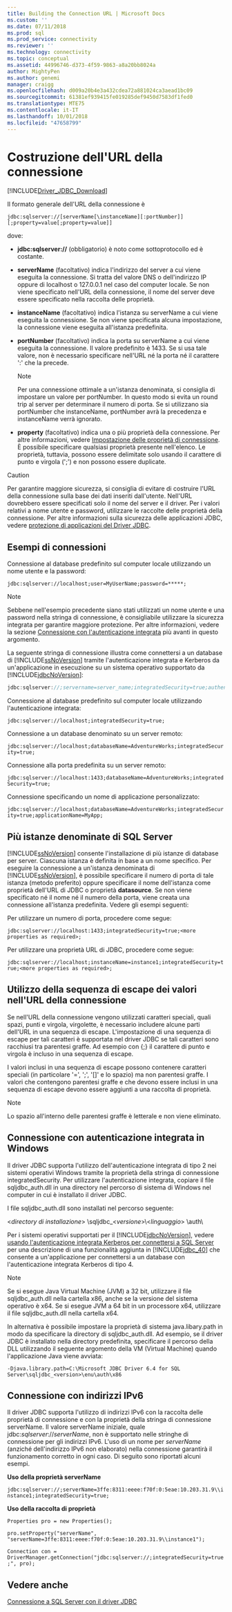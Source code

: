 ```yaml
---
title: Building the Connection URL | Microsoft Docs
ms.custom: ''
ms.date: 07/11/2018
ms.prod: sql
ms.prod_service: connectivity
ms.reviewer: ''
ms.technology: connectivity
ms.topic: conceptual
ms.assetid: 44996746-d373-4f59-9863-a8a20bb8024a
author: MightyPen
ms.author: genemi
manager: craigg
ms.openlocfilehash: d009a20b4e3a432cdea72a881024ca3aead1bc09
ms.sourcegitcommit: 61381ef939415fe019285def9450d7583df1fed0
ms.translationtype: MTE75
ms.contentlocale: it-IT
ms.lasthandoff: 10/01/2018
ms.locfileid: "47658799"
---
```

# <a name="building-the-connection-url"></a>Costruzione dell'URL della connessione
[!INCLUDE[Driver_JDBC_Download](../../includes/driver_jdbc_download.md)]

  Il formato generale dell'URL della connessione è  
  
 `jdbc:sqlserver://[serverName[\instanceName][:portNumber]][;property=value[;property=value]]`  
  
 dove:  
  
-   **jdbc:sqlserver://** (obbligatorio) è noto come sottoprotocollo ed è costante.  
  
-   **serverName** (facoltativo) indica l'indirizzo del server a cui viene eseguita la connessione. Si tratta del valore DNS o dell'indirizzo IP oppure di localhost o 127.0.0.1 nel caso del computer locale. Se non viene specificato nell'URL della connessione, il nome del server deve essere specificato nella raccolta delle proprietà.  
  
-   **instanceName** (facoltativo) indica l'istanza su serverName a cui viene eseguita la connessione. Se non viene specificata alcuna impostazione, la connessione viene eseguita all'istanza predefinita.  
  
-   **portNumber** (facoltativo) indica la porta su serverName a cui viene eseguita la connessione. Il valore predefinito è 1433. Se si usa tale valore, non è necessario specificare nell'URL né la porta né il carattere ':' che la precede.  
  
    > [!NOTE]  
    >  Per una connessione ottimale a un'istanza denominata, si consiglia di impostare un valore per portNumber. In questo modo si evita un round trip al server per determinare il numero di porta. Se si utilizzano sia portNumber che instanceName, portNumber avrà la precedenza e instanceName verrà ignorato.  
  
-   **property** (facoltativo) indica una o più proprietà della connessione. Per altre informazioni, vedere [Impostazione delle proprietà di connessione](../../connect/jdbc/setting-the-connection-properties.md). È possibile specificare qualsiasi proprietà presente nell'elenco. Le proprietà, tuttavia, possono essere delimitate solo usando il carattere di punto e virgola (';') e non possono essere duplicate.  
  
> [!CAUTION]  
>  Per garantire maggiore sicurezza, si consiglia di evitare di costruire l'URL della connessione sulla base dei dati inseriti dall'utente. Nell'URL dovrebbero essere specificati solo il nome del server e il driver. Per i valori relativi a nome utente e password, utilizzare le raccolte delle proprietà della connessione. Per altre informazioni sulla sicurezza delle applicazioni JDBC, vedere [protezione di applicazioni del Driver JDBC](../../connect/jdbc/securing-jdbc-driver-applications.md).  
  
## <a name="connection-examples"></a>Esempi di connessioni  
 Connessione al database predefinito sul computer locale utilizzando un nome utente e la password:  
  
 `jdbc:sqlserver://localhost;user=MyUserName;password=*****;`  
  
> [!NOTE]  
>  Sebbene nell'esempio precedente siano stati utilizzati un nome utente e una password nella stringa di connessione, è consigliabile utilizzare la sicurezza integrata per garantire maggiore protezione. Per altre informazioni, vedere la sezione [Connessione con l'autenticazione integrata](#Connectingintegrated) più avanti in questo argomento.  
  
 La seguente stringa di connessione illustra come connettersi a un database di [!INCLUDE[ssNoVersion](../../includes/ssnoversion-md.md)] tramite l'autenticazione integrata e Kerberos da un'applicazione in esecuzione su un sistema operativo supportato da [!INCLUDE[jdbcNoVersion](../../includes/jdbcnoversion_md.md)]:  
  
```java
jdbc:sqlserver://;servername=server_name;integratedSecurity=true;authenticationScheme=JavaKerberos  
```  
  
 Connessione al database predefinito sul computer locale utilizzando l'autenticazione integrata:  
  
 `jdbc:sqlserver://localhost;integratedSecurity=true;`  
  
 Connessione a un database denominato su un server remoto:  
  
 `jdbc:sqlserver://localhost;databaseName=AdventureWorks;integratedSecurity=true;`  
  
 Connessione alla porta predefinita su un server remoto:  
  
 `jdbc:sqlserver://localhost:1433;databaseName=AdventureWorks;integratedSecurity=true;`  
  
 Connessione specificando un nome di applicazione personalizzato:  
  
 `jdbc:sqlserver://localhost;databaseName=AdventureWorks;integratedSecurity=true;applicationName=MyApp;`  
  
## <a name="named-and-multiple-sql-server-instances"></a>Più istanze denominate di SQL Server  
 [!INCLUDE[ssNoVersion](../../includes/ssnoversion-md.md)] consente l'installazione di più istanze di database per server. Ciascuna istanza è definita in base a un nome specifico. Per eseguire la connessione a un'istanza denominata di [!INCLUDE[ssNoVersion](../../includes/ssnoversion-md.md)], è possibile specificare il numero di porta di tale istanza (metodo preferito) oppure specificare il nome dell'istanza come proprietà dell'URL di JDBC o proprietà **datasource**. Se non viene specificato né il nome né il numero della porta, viene creata una connessione all'istanza predefinita. Vedere gli esempi seguenti:  
  
 Per utilizzare un numero di porta, procedere come segue:  
  
 `jdbc:sqlserver://localhost:1433;integratedSecurity=true;<more properties as required>;`  
  
 Per utilizzare una proprietà URL di JDBC, procedere come segue:  
  
 `jdbc:sqlserver://localhost;instanceName=instance1;integratedSecurity=true;<more properties as required>;`  
  
## <a name="escaping-values-in-the-connection-url"></a>Utilizzo della sequenza di escape dei valori nell'URL della connessione  
 Se nell'URL della connessione vengono utilizzati caratteri speciali, quali spazi, punti e virgola, virgolette, è necessario includere alcune parti dell'URL in una sequenza di escape. L'impostazione di una sequenza di escape per tali caratteri è supportata nel driver JDBC se tali caratteri sono racchiusi tra parentesi graffe. Ad esempio con {;} il carattere di punto e virgola è incluso in una sequenza di escape.  
  
 I valori inclusi in una sequenza di escape possono contenere caratteri speciali (in particolare '=', ';', '[]' e lo spazio) ma non parentesi graffe. I valori che contengono parentesi graffe e che devono essere inclusi in una sequenza di escape devono essere aggiunti a una raccolta di proprietà.  
  
> [!NOTE]  
>  Lo spazio all'interno delle parentesi graffe è letterale e non viene eliminato.  
  
##  <a name="Connectingintegrated"></a> Connessione con autenticazione integrata in Windows  
 Il driver JDBC supporta l'utilizzo dell'autenticazione integrata di tipo 2 nei sistemi operativi Windows tramite la proprietà della stringa di connessione integratedSecurity. Per utilizzare l'autenticazione integrata, copiare il file sqljdbc_auth.dll in una directory nel percorso di sistema di Windows nel computer in cui è installato il driver JDBC.  
  
 I file sqljdbc_auth.dll sono installati nel percorso seguente:  
  
 \<*directory di installazione*> \sqljdbc_\<*versione*>\\<*linguaggio*> \auth\  
  
 Per i sistemi operativi supportati per il [!INCLUDE[jdbcNoVersion](../../includes/jdbcnoversion_md.md)], vedere [usando l'autenticazione integrata Kerberos per connettersi a SQL Server](../../connect/jdbc/using-kerberos-integrated-authentication-to-connect-to-sql-server.md) per una descrizione di una funzionalità aggiunta in [!INCLUDE[jdbc_40](../../includes/jdbc_40_md.md)] che consente a un'applicazione per connettersi a un database con l'autenticazione integrata Kerberos di tipo 4.  
  
> [!NOTE]  
>  Se si esegue Java Virtual Machine (JVM) a 32 bit, utilizzare il file sqljdbc_auth.dll nella cartella x86, anche se la versione del sistema operativo è x64. Se si esegue JVM a 64 bit in un processore x64, utilizzare il file sqljdbc_auth.dll nella cartella x64.  
  
 In alternativa è possibile impostare la proprietà di sistema java.libary.path in modo da specificare la directory di sqljdbc_auth.dll. Ad esempio, se il driver JDBC è installato nella directory predefinita, specificare il percorso della DLL utilizzando il seguente argomento della VM (Virtual Machine) quando l'applicazione Java viene avviata:  
  
 `-Djava.library.path=C:\Microsoft JDBC Driver 6.4 for SQL Server\sqljdbc_<version>\enu\auth\x86`  
  
## <a name="connecting-with-ipv6-addresses"></a>Connessione con indirizzi IPv6  
 Il driver JDBC supporta l'utilizzo di indirizzi IPv6 con la raccolta delle proprietà di connessione e con la proprietà della stringa di connessione serverName. Il valore serverName iniziale, quale jdbc:*sqlserver*://*serverName*, non è supportato nelle stringhe di connessione per gli indirizzi IPv6. L'uso di un nome per *serverName* (anziché dell'indirizzo IPv6 non elaborato) nella connessione garantirà il funzionamento corretto in ogni caso. Di seguito sono riportati alcuni esempi.  
  
 **Uso della proprietà serverName**  
  
 `jdbc:sqlserver://;serverName=3ffe:8311:eeee:f70f:0:5eae:10.203.31.9\\instance1;integratedSecurity=true;`  
  
 **Uso della raccolta di proprietà**  
  
 `Properties pro = new Properties();`  
  
 `pro.setProperty("serverName", "serverName=3ffe:8311:eeee:f70f:0:5eae:10.203.31.9\\instance1");`  
  
 `Connection con = DriverManager.getConnection("jdbc:sqlserver://;integratedSecurity=true;", pro);`  
  
## <a name="see-also"></a>Vedere anche  
 [Connessione a SQL Server con il driver JDBC](../../connect/jdbc/connecting-to-sql-server-with-the-jdbc-driver.md)  
  
  
